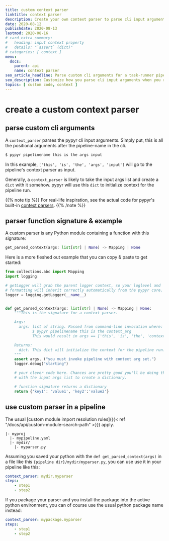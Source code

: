```yaml
---
title: custom context parser
linktitle: context parser
description: Create your own context parser to parse cli input arguments.
date: 2020-08-12
publishdate: 2020-08-13
lastmod: 2020-08-16
# card_extra_summary:
#   heading: input context property
#   details: "`assert` (dict)"
# categories: [ context ]
menu:
  docs:
    parent: api
    name: context parser
seo_article_headline: Parse custom cli arguments for a task-runner pipeline.
seo_description: Customize how you parse cli input arguments when you run a task-runner pipeline from the cli.
topics: [ custom code, context ]
---
```

# create a custom context parser
## parse custom cli arguments
A `context_parser` parses the pypyr cli input arguments. Simply put, this is all 
the positional arguments after the pipeline-name in the cli.

```bash
$ pypyr pipelinename this is the args input
```

In this example, `['this', 'is', 'the', 'args', 'input']` will go to the 
pipeline's context parser as input.

Generally, a `context_parser` is likely to take the input args list and create
a `dict` with it somehow. pypyr will use this `dict` to initialize context for 
the pipeline run.

{{% note tip %}}
For real-life inspiration, see the actual code for pypyr's built-in 
[context parsers](https://github.com/pypyr/pypyr/tree/main/pypyr/parser).
{{% /note %}}

## parser function signature & example
A custom parser is any Python module containing a function with this signature:
```python
get_parsed_context(args: list[str] | None) -> Mapping | None
```

Here is a more fleshed out example that you can copy & paste to get started:
```python
from collections.abc import Mapping
import logging

# getLogger will grab the parent logger context, so your loglevel and
# formatting will inherit correctly automatically from the pypyr core.
logger = logging.getLogger(__name__)


def get_parsed_context(args: list[str] | None) -> Mapping | None:
    """This is the signature for a context parser.

    Args:
      args: list of string. Passed from command-line invocation where:
            $ pypyr pipelinename this is the context_arg
            This would result in args == ['this', 'is', 'the', 'context_arg']

    Returns:
      dict. This dict will initialize the context for the pipeline run.
    """
    assert args, ("you must invoke pipeline with context arg set.")
    logger.debug("starting")

    # your clever code here. Chances are pretty good you'll be doing things
    # with the input args list to create a dictionary.

    # function signature returns a dictionary
    return {'key1': 'value1', 'key2':'value2'}
```

## use custom parser in a pipeline
The usual [custom module import resolution rules]({{< ref
"/docs/api/custom-module-search-path" >}}) apply.

```text
|- myproj
  |- mypipeline.yaml
  |- mydir/
    |- myparser.py
```
Assuming you saved your python with the `def get_parsed_context(args)` in a file
like this 
`{pipeline dir}/mydir/myparser.py`, you can use use it in your pipeline
like this:

```yaml
context_parser: mydir.myparser
steps:
    - step1
    - step2
```

If you package your parser and you install the package into the active python 
environment, you can of course use the usual python package name instead:

```yaml
context_parser: mypackage.myparser
steps:
    - step1
    - step2
```